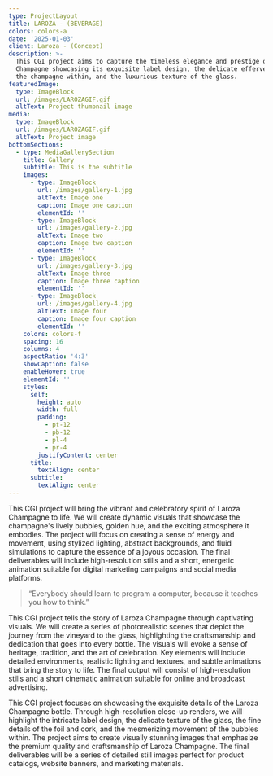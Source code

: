 ```yaml
---
type: ProjectLayout
title: LAROZA - (BEVERAGE)
colors: colors-a
date: '2025-01-03'
client: Laroza - (Concept)
description: >-
  This CGI project aims to capture the timeless elegance and prestige of Laroza
  Champagne showcasing its exquisite label design, the delicate effervescence of
  the champagne within, and the luxurious texture of the glass.
featuredImage:
  type: ImageBlock
  url: /images/LAROZAGIF.gif
  altText: Project thumbnail image
media:
  type: ImageBlock
  url: /images/LAROZAGIF.gif
  altText: Project image
bottomSections:
  - type: MediaGallerySection
    title: Gallery
    subtitle: This is the subtitle
    images:
      - type: ImageBlock
        url: /images/gallery-1.jpg
        altText: Image one
        caption: Image one caption
        elementId: ''
      - type: ImageBlock
        url: /images/gallery-2.jpg
        altText: Image two
        caption: Image two caption
        elementId: ''
      - type: ImageBlock
        url: /images/gallery-3.jpg
        altText: Image three
        caption: Image three caption
        elementId: ''
      - type: ImageBlock
        url: /images/gallery-4.jpg
        altText: Image four
        caption: Image four caption
        elementId: ''
    colors: colors-f
    spacing: 16
    columns: 4
    aspectRatio: '4:3'
    showCaption: false
    enableHover: true
    elementId: ''
    styles:
      self:
        height: auto
        width: full
        padding:
          - pt-12
          - pb-12
          - pl-4
          - pr-4
        justifyContent: center
      title:
        textAlign: center
      subtitle:
        textAlign: center
---
```


This CGI project will bring the vibrant and celebratory spirit of Laroza Champagne to life. We will create dynamic visuals that showcase the champagne's lively bubbles, golden hue, and the exciting atmosphere it embodies. The project will focus on creating a sense of energy and movement, using stylized lighting, abstract backgrounds, and fluid simulations to capture the essence of a joyous occasion. The final deliverables will include high-resolution stills and a short, energetic animation suitable for digital marketing campaigns and social media platforms.


> “Everybody should learn to program a computer, because it teaches you how to think.”


This CGI project tells the story of Laroza Champagne through captivating visuals. We will create a series of photorealistic scenes that depict the journey from the vineyard to the glass, highlighting the craftsmanship and dedication that goes into every bottle. The visuals will evoke a sense of heritage, tradition, and the art of celebration. Key elements will include detailed environments, realistic lighting and textures, and subtle animations that bring the story to life. The final output will consist of high-resolution stills and a short cinematic animation suitable for online and broadcast advertising.


This CGI project focuses on showcasing the exquisite details of the Laroza Champagne bottle. Through high-resolution close-up renders, we will highlight the intricate label design, the delicate texture of the glass, the fine details of the foil and cork, and the mesmerizing movement of the bubbles within. The project aims to create visually stunning images that emphasize the premium quality and craftsmanship of Laroza Champagne. The final deliverables will be a series of detailed still images perfect for product catalogs, website banners, and marketing materials.
